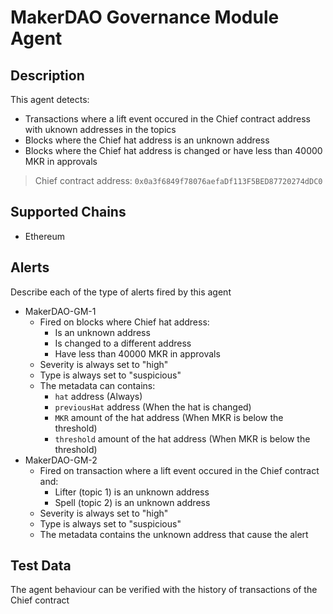 # MakerDAO Governance Module Agent

## Description

This agent detects: 
- Transactions where a lift event occured in the Chief contract address with uknown addresses in the topics
- Blocks where the Chief hat address is an unknown address
- Blocks where the Chief hat address is changed or have less than 40000 MKR in approvals

> Chief contract address: `0x0a3f6849f78076aefaDf113F5BED87720274dDC0`

## Supported Chains

- Ethereum

## Alerts

Describe each of the type of alerts fired by this agent

- MakerDAO-GM-1
  - Fired on blocks where Chief hat address: 
    - Is an unknown address
    - Is changed to a different address
    - Have less than 40000 MKR in approvals
  - Severity is always set to "high" 
  - Type is always set to "suspicious"
  - The metadata can contains:
    - `hat` address (Always)
    - `previousHat` address (When the hat is changed)
    - `MKR` amount of the hat address (When MKR is below the threshold)
    - `threshold` amount of the hat address (When MKR is below the threshold)
- MakerDAO-GM-2
  - Fired on transaction where a lift event occured in the Chief contract and:
    - Lifter (topic 1) is an unknown address
    - Spell  (topic 2) is an unknown address
  - Severity is always set to "high" 
  - Type is always set to "suspicious"
  - The metadata contains the unknown address that cause the alert

## Test Data

The agent behaviour can be verified with the history of transactions of the Chief contract


